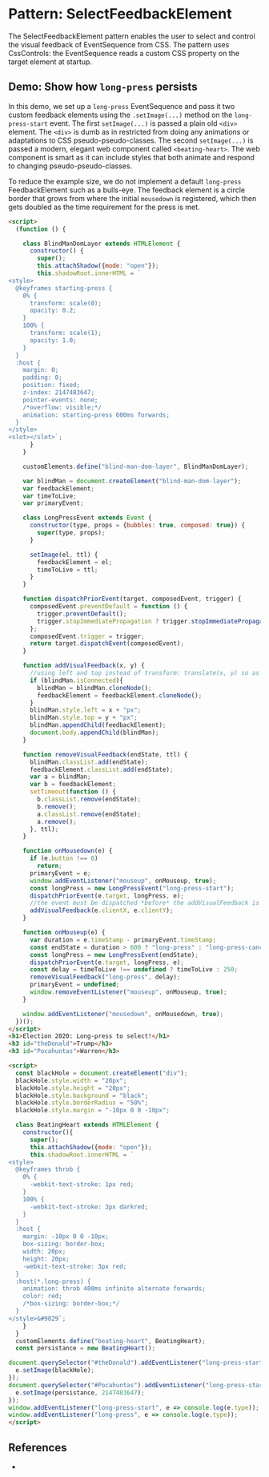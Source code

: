 # Pattern: SelectFeedbackElement

The SelectFeedbackElement pattern enables the user to select and control the visual feedback of EventSequence from CSS. The pattern uses CssControls: the EventSequence reads a custom CSS property on the target element at startup.
   
## Demo: Show how `long-press` persists

In this demo, we set up a `long-press` EventSequence and pass it two custom feedback elements using the `.setImage(...)` method on the `long-press-start` event. The first `setImage(...)` is passed a plain old `<div>` element. The `<div>` is dumb as in restricted from doing any animations or adaptations to CSS pseudo-pseudo-classes. The second `setImage(...)` is passed a modern, elegant web component called `<beating-heart>`. The web component is smart as it can include styles that both animate and respond to changing pseudo-pseudo-classes.

To reduce the example size, we do not implement a default `long-press` FeedbackElement such as a bulls-eye. The feedback element is a circle border that grows from where the initial `mousedown` is registered, which then gets doubled as the time requirement for the press is met.

```html
<script>
  (function () {

    class BlindManDomLayer extends HTMLElement {
      constructor() {
        super();
        this.attachShadow({mode: "open"});
        this.shadowRoot.innerHTML = `
<style>
  @keyframes starting-press {
    0% {
      transform: scale(0);
      opacity: 0.2;
    }
    100% {
      transform: scale(1);
      opacity: 1.0;
    }
  }
  :host {
    margin: 0;
    padding: 0;
    position: fixed;
    z-index: 2147483647;
    pointer-events: none;
    /*overflow: visible;*/
    animation: starting-press 600ms forwards;
  }
</style>
<slot></slot>`;
      }
    }

    customElements.define("blind-man-dom-layer", BlindManDomLayer);

    var blindMan = document.createElement("blind-man-dom-layer");
    var feedbackElement;
    var timeToLive;
    var primaryEvent;

    class LongPressEvent extends Event {
      constructor(type, props = {bubbles: true, composed: true}) {
        super(type, props);
      }

      setImage(el, ttl) {
        feedbackElement = el;
        timeToLive = ttl;
      }
    }

    function dispatchPriorEvent(target, composedEvent, trigger) {
      composedEvent.preventDefault = function () {
        trigger.preventDefault();
        trigger.stopImmediatePropagation ? trigger.stopImmediatePropagation() : trigger.stopPropagation();
      };
      composedEvent.trigger = trigger;
      return target.dispatchEvent(composedEvent);
    }

    function addVisualFeedback(x, y) {
      //using left and top instead of transform: translate(x, y) so as to simplify scale animation
      if (blindMan.isConnected){
        blindMan = blindMan.cloneNode();
        feedbackElement = feedbackElement.cloneNode();
      }
      blindMan.style.left = x + "px";
      blindMan.style.top = y + "px";
      blindMan.appendChild(feedbackElement);
      document.body.appendChild(blindMan);
    }

    function removeVisualFeedback(endState, ttl) {
      blindMan.classList.add(endState);
      feedbackElement.classList.add(endState);
      var a = blindMan;
      var b = feedbackElement;
      setTimeout(function () {
        b.classList.remove(endState);
        b.remove();
        a.classList.remove(endState);
        a.remove();
      }, ttl);
    }

    function onMousedown(e) {
      if (e.button !== 0)
        return;
      primaryEvent = e;
      window.addEventListener("mouseup", onMouseup, true);
      const longPress = new LongPressEvent("long-press-start");
      dispatchPriorEvent(e.target, longPress, e);
      //the event must be dispatched *before* the addVisualFeedback is run.
      addVisualFeedback(e.clientX, e.clientY);
    }

    function onMouseup(e) {
      var duration = e.timeStamp - primaryEvent.timeStamp;
      const endState = duration > 600 ? "long-press" : "long-press-cancel";
      const longPress = new LongPressEvent(endState);
      dispatchPriorEvent(e.target, longPress, e);
      const delay = timeToLive !== undefined ? timeToLive : 250;
      removeVisualFeedback("long-press", delay);
      primaryEvent = undefined;
      window.removeEventListener("mouseup", onMouseup, true);
    }

    window.addEventListener("mousedown", onMousedown, true);
  })();
</script>
<h1>Election 2020: Long-press to select!</h1>
<h3 id="theDonald">Trump</h3>
<h3 id="Pocahuntas">Warren</h3>

<script>
  const blackHole = document.createElement("div");
  blackHole.style.width = "20px";
  blackHole.style.height = "20px";
  blackHole.style.background = "black";
  blackHole.style.borderRadius = "50%";
  blackHole.style.margin = "-10px 0 0 -10px";

  class BeatingHeart extends HTMLElement {
    constructor(){
      super();
      this.attachShadow({mode: "open"});
      this.shadowRoot.innerHTML = `
<style>
  @keyframes throb {
    0% {
      -webkit-text-stroke: 1px red;
    }
    100% {
      -webkit-text-stroke: 3px darkred;
    }
  }
  :host {
    margin: -10px 0 0 -10px;
    box-sizing: border-box;
    width: 20px;
    height: 20px;
    -webkit-text-stroke: 3px red;
  }
  :host(*.long-press) {
    animation: throb 400ms infinite alternate forwards;
    color: red;
    /*box-sizing: border-box;*/
  }
</style>&#9829`;
    }
  }
  customElements.define("beating-heart", BeatingHeart);
  const persistance = new BeatingHeart();

document.querySelector("#theDonald").addEventListener("long-press-start", function(e){
  e.setImage(blackHole);
});
document.querySelector("#Pocahuntas").addEventListener("long-press-start", function(e){
  e.setImage(persistance, 2147483647);
});
window.addEventListener("long-press-start", e => console.log(e.type));
window.addEventListener("long-press", e => console.log(e.type));
</script>
``` 

## References

 * []()

